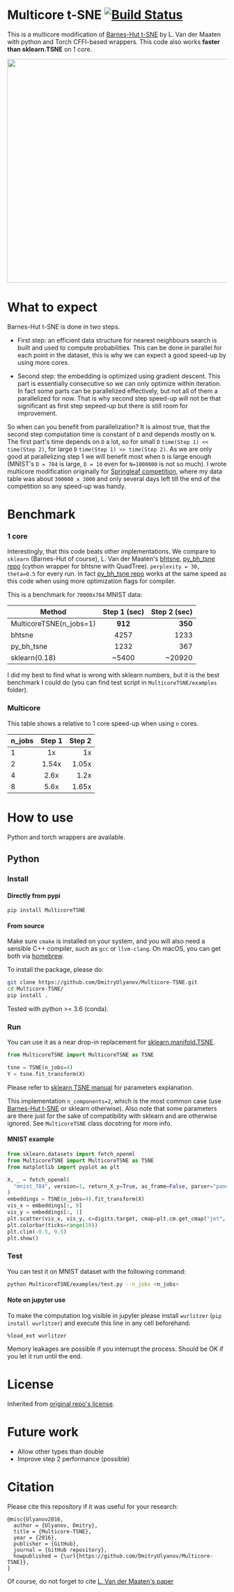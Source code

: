 # Multicore t-SNE [![Build Status](https://travis-ci.org/DmitryUlyanov/Multicore-TSNE.svg?branch=master)](https://travis-ci.org/DmitryUlyanov/Multicore-TSNE)

This is a multicore modification of [Barnes-Hut t-SNE](https://github.com/lvdmaaten/bhtsne) by L. Van der Maaten with python and Torch CFFI-based wrappers. This code also works **faster than sklearn.TSNE** on 1 core.

<center><img src="mnist-tsne.png" width="512"></center>

# What to expect

Barnes-Hut t-SNE is done in two steps.

- First step: an efficient data structure for nearest neighbours search is built and used to compute probabilities. This can be done in parallel for each point in the dataset, this is why we can expect a good speed-up by using more cores.

- Second step: the embedding is optimized using gradient descent. This part is essentially consecutive so we can only optimize within iteration. In fact some parts can be parallelized effectively, but not all of them a parallelized for now. That is why second step speed-up will not be that significant as first step sepeed-up but there is still room for improvement.

So when can you benefit from parallelization? It is almost true, that the second step computation time is constant of `D` and depends mostly on `N`. The first part's time depends on `D` a lot, so for small `D` `time(Step 1) << time(Step 2)`, for large `D` `time(Step 1) >> time(Step 2)`. As we are only good at parallelizing step 1 we will benefit most when `D` is large enough (MNIST's `D = 784` is large, `D = 10` even for `N=1000000` is not so much). I wrote multicore modification originally for [Springleaf competition](https://www.kaggle.com/c/springleaf-marketing-response), where my data table was about `300000 x 3000` and only several days left till the end of the competition so any speed-up was handy.

# Benchmark

### 1 core

Interestingly, that this code beats other implementations. We compare to `sklearn` (Barnes-Hut of course), L. Van der Maaten's [bhtsne](https://github.com/lvdmaaten/bhtsne), [py_bh_tsne repo](https://github.com/danielfrg/tsne) (cython wrapper for bhtsne with QuadTree). `perplexity = 30, theta=0.5` for every run. In fact [py_bh_tsne repo](https://github.com/danielfrg/tsne) works at the same speed as this code when using more optimization flags for compiler.

This is a benchmark for `70000x784` MNIST data:

| Method                       | Step 1 (sec)   | Step 2 (sec)  |
| ---------------------------- |:---------------:| --------------:|
| MulticoreTSNE(n_jobs=1)      | **912**         | **350**        |
| bhtsne                       | 4257            | 1233           |
| py_bh_tsne                   | 1232            | 367            |
| sklearn(0.18)                | ~5400           | ~20920         |

I did my best to find what is wrong with sklearn numbers, but it is the best benchmark I could do (you can find test script in `MulticoreTSNE/examples` folder).

### Multicore

This table shows a relative to 1 core speed-up when using `n` cores.

| n_jobs        | Step 1    | Step 2   |
| ------------- |:---------:| --------:|
| 1             | 1x        | 1x       |
| 2             | 1.54x     | 1.05x    |
| 4             | 2.6x      | 1.2x     |
| 8             | 5.6x      | 1.65x    |

# How to use

Python and torch wrappers are available.

## Python
### Install

#### Directly from pypi
`pip install MulticoreTSNE`

#### From source

Make sure `cmake` is installed on your system, and you will also need a sensible C++ compiler, such as `gcc` or `llvm-clang`. On macOS, you can get both via [homebrew](https://brew.sh/).

To install the package, please do:
```bash
git clone https://github.com/DmitryUlyanov/Multicore-TSNE.git
cd Multicore-TSNE/
pip install .
```

Tested with python >= 3.6 (conda).

### Run

You can use it as a near drop-in replacement for [sklearn.manifold.TSNE](http://scikit-learn.org/stable/modules/generated/sklearn.manifold.TSNE.html).

```python
from MulticoreTSNE import MulticoreTSNE as TSNE

tsne = TSNE(n_jobs=4)
Y = tsne.fit_transform(X)
```

Please refer to [sklearn TSNE manual](http://scikit-learn.org/stable/modules/generated/sklearn.manifold.TSNE.html) for parameters explanation.

This implementation `n_components=2`, which is the most common case (use [Barnes-Hut t-SNE](https://github.com/lvdmaaten/bhtsne) or sklearn otherwise). Also note that some parameters are there just for the sake of compatibility with sklearn and are otherwise ignored. See `MulticoreTSNE` class docstring for more info.

#### MNIST example
```python
from sklearn.datasets import fetch_openml
from MulticoreTSNE import MulticoreTSNE as TSNE
from matplotlib import pyplot as plt

X, _ = fetch_openml(
  "mnist_784", version=1, return_X_y=True, as_frame=False, parser="pandas"
)
embeddings = TSNE(n_jobs=4).fit_transform(X)
vis_x = embeddings[:, 0]
vis_y = embeddings[:, 1]
plt.scatter(vis_x, vis_y, c=digits.target, cmap=plt.cm.get_cmap("jet", 10), marker='.')
plt.colorbar(ticks=range(10))
plt.clim(-0.5, 9.5)
plt.show()
```

### Test

You can test it on MNIST dataset with the following command:

```bash
python MulticoreTSNE/examples/test.py --n_jobs <n_jobs>
```

#### Note on jupyter use
To make the computation log visible in jupyter please install `wurlitzer` (`pip install wurlitzer`) and execute this line in any cell beforehand:
```
%load_ext wurlitzer
```
Memory leakages are possible if you interrupt the process. Should be OK if you let it run until the end.

# License

Inherited from [original repo's license](https://github.com/lvdmaaten/bhtsne).

# Future work

- Allow other types than double
- Improve step 2 performance (possible)

# Citation

Please cite this repository if it was useful for your research:

```
@misc{Ulyanov2016,
  author = {Ulyanov, Dmitry},
  title = {Multicore-TSNE},
  year = {2016},
  publisher = {GitHub},
  journal = {GitHub repository},
  howpublished = {\url{https://github.com/DmitryUlyanov/Multicore-TSNE}},
}
```

Of course, do not forget to cite [L. Van der Maaten's paper](http://lvdmaaten.github.io/publications/papers/JMLR_2014.pdf)

